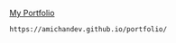 [My Portfolio](https://amichandev.github.io/portfolio/)

```
https://amichandev.github.io/portfolio/
```
